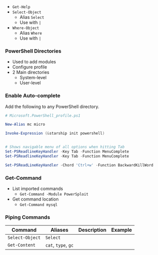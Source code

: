 - `Get-Help`
- `Select-Object`
	- Alias `Select`
	- Use with `|`
- `Where-Object`
	- Alias `Where`
	- Use with `|`

### PowerShell Directories
- Used to add modules
- Configure profile
- 2 Main directories
	- System-level
	- User-level

### Enable Auto-complete

Add the following to any PowerShell directory.

```powershell
# Microsoft.PowerShell_profile.ps1

New-Alias mc micro

Invoke-Expression (&starship init powershell)

 
# Shows navigable menu of all options when hitting Tab
Set-PSReadlineKeyHandler -Key Tab -Function MenuComplete
Set-PSReadlineKeyHandler -Key Tab -Function MenuComplete

Set-PSReadLineKeyHandler -Chord 'Ctrl+w' -Function BackwardKillWord

```

### Get-Command
- List imported commands
	- `Get-Command -Module PowerSploit`
- Get command location
	- `Get-Command mysql`

### Piping Commands
| Command         | Aliases             | Description | Example |
| --------------- | ------------------- | ----------- | ------- |
| `Select-Object` | `Select`            |             |         |
| `Get-Content`   | `cat`, `type`, `gc` |             |         |

